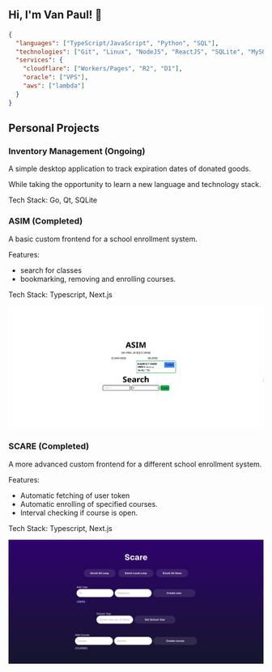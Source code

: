 ## Hi, I'm Van Paul! 👋

```json
{
  "languages": ["TypeScript/JavaScript", "Python", "SQL"],
  "technologies": ["Git", "Linux", "NodeJS", "ReactJS", "SQLite", "MySQL", "Docker"],
  "services": {
    "cloudflare": ["Workers/Pages", "R2", "D1"],
    "oracle": ["VPS"],
    "aws": ["lambda"]
  }
}
```
## Personal Projects
### Inventory Management (Ongoing)
A simple desktop application to track expiration dates of donated goods.

While taking the opportunity to learn a new language and technology stack.

Tech Stack: Go, Qt, SQLite

### ASIM (Completed)
A basic custom frontend for a school enrollment system.

Features: 
- search for classes
- bookmarking, removing and enrolling courses.

Tech Stack: Typescript, Next.js

![ASIM](/assets/images/asim.png "ASIM")

### SCARE (Completed)
A more advanced custom frontend for a different school enrollment system.

Features:
- Automatic fetching of user token
- Automatic enrolling of specified courses.
- Interval checking if course is open.

Tech Stack: Typescript, Next.js

![SCARE](/assets/images/scare.png "SCARE")

<!--
**p0lbang/p0lbang** is a ✨ _special_ ✨ repository because its `README.md` (this file) appears on your GitHub profile.

Here are some ideas to get you started:

- 🔭 I’m currently working on ...
- 🌱 I’m currently learning ...
- 👯 I’m looking to collaborate on ...
- 🤔 I’m looking for help with ...
- 💬 Ask me about ...
- 📫 How to reach me: ...
- 😄 Pronouns: ...
- ⚡ Fun fact: ...
-->
